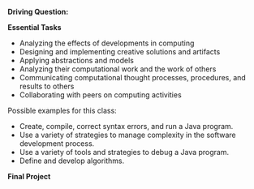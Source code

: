 **Driving Question:** 

**Essential Tasks**

* Analyzing the effects of developments in computing
* Designing and implementing creative solutions and artifacts
* Applying abstractions and models
* Analyzing their computational work and the work of others
* Communicating computational thought processes, procedures, and results to others
* Collaborating with peers on computing activities

Possible examples for this class:

* Create, compile, correct syntax errors, and run a Java program.
* Use a variety of strategies to manage complexity in the software development process.
* Use a variety of tools and strategies to debug a Java program.
* Define and develop algorithms.

**Final Project**

